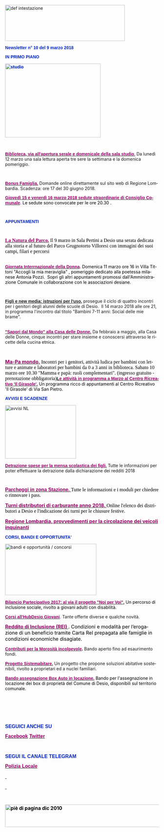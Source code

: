 <html xmlns:v="urn:schemas-microsoft-com:vml" xmlns:o="urn:schemas-microsoft-com:office:office" xmlns:w="urn:schemas-microsoft-com:office:word" xmlns:m="http://schemas.microsoft.com/office/2004/12/omml" xmlns="http://www.w3.org/TR/REC-html40"><head>
<meta http-equiv="Content-Type" content="text/html; charset=utf-8"><meta name="Generator" content="Microsoft Word 15 (filtered medium)"><!--[if !mso]><style>v\:* {behavior:url(#default#VML);}
o\:* {behavior:url(#default#VML);}
w\:* {behavior:url(#default#VML);}
.shape {behavior:url(#default#VML);}
</style><![endif]--><!--
/* Font Definitions */
@font-face
	{font-family:"MS Mincho";
	panose-1:2 2 6 9 4 2 5 8 3 4;}
@font-face
	{font-family:"Cambria Math";
	panose-1:2 4 5 3 5 4 6 3 2 4;}
@font-face
	{font-family:Calibri;
	panose-1:2 15 5 2 2 2 4 3 2 4;}
@font-face
	{font-family:Verdana;
	panose-1:2 11 6 4 3 5 4 4 2 4;}
@font-face
	{font-family:"\@MS Mincho";
	panose-1:2 2 6 9 4 2 5 8 3 4;}
/* Style Definitions */
p.MsoNormal, li.MsoNormal, div.MsoNormal
	{margin:0cm;
	margin-bottom:.0001pt;
	font-size:11.0pt;
	font-family:"Calibri",sans-serif;}
a:link, span.MsoHyperlink
	{mso-style-priority:99;
	color:blue;
	text-decoration:underline;}
a:visited, span.MsoHyperlinkFollowed
	{mso-style-priority:99;
	color:#954F72;
	text-decoration:underline;}
.MsoChpDefault
	{mso-style-type:export-only;}
@page WordSection1
	{size:612.0pt 792.0pt;
	margin:70.85pt 2.0cm 2.0cm 2.0cm;}
div.WordSection1
	{page:WordSection1;}
--></head><body lang="IT" link="blue" vlink="#954F72"><div class="WordSection1"><p class="MsoNormal"><img width="392" height="118" style="width:4.0833in;height:1.2291in" id="_x0000_i1029" src="http://www.comune.desio.mb.it/servizi/gestionedocumentale/visualizzadocumento.aspx?id=6276" alt="def intestazione"><o:p></o:p></p><div><p class="MsoNormal"><strong><span style="font-family:&quot;Calibri&quot;,sans-serif;color:#0426C6">Newsletter n° 10 del&nbsp;9 marzo 2018</span></strong><o:p></o:p></p></div><div><p class="MsoNormal"><strong><span style="font-family:&quot;Calibri&quot;,sans-serif;color:#0426C6">IN PRIMO PIANO</span></strong><o:p></o:p></p></div><div><p class="MsoNormal"><b><span style="color:#0426C6"><img width="313" height="242" style="width:3.2604in;height:2.5208in" id="_x0000_i1028" src="https://www.comune.desio.mb.it/servizi/gestionedocumentale/visualizzadocumento.aspx?ID=23784" alt="studio"></span></b><o:p></o:p></p></div><div><p class="MsoNormal">&nbsp;<o:p></o:p></p></div><div><p class="MsoNormal"><a href="http://www.comune.desio.mb.it/servizi/notizie/notizie_fase02.aspx?ID=47440" target="_self"><strong><span style="font-family:&quot;Calibri&quot;,sans-serif;color:#990066">Biblioteca, via all'apertura serale e domenicale della sala studio</span></strong><span style="color:#990066">.</span></a> Da lunedì 12 marzo una sala lettura aperta tre sere la settimana e la domenica pomeriggio. <o:p></o:p></p></div><div><p class="MsoNormal">&nbsp;<o:p></o:p></p></div><div><p class="MsoNormal"><a href="http://www.comune.desio.mb.it/servizi/notizie/notizie_fase02.aspx?ID=47298" target="_self"><strong><span style="font-family:&quot;Calibri&quot;,sans-serif;color:#990066">Bonus Famiglia.</span></strong></a> Domande online direttamente sul sito web di Regione Lombardia. Scadenza: ore 17 del 30 giugno 2018.<o:p></o:p></p></div><p class="MsoNormal"><strong><span style="font-family:&quot;Calibri&quot;,sans-serif;color:#0426C6"><a href="http://www.comune.desio.mb.it/servizi/notizie/notizie_fase02.aspx?ID=47446" target="_self"><span style="color:#990066">Giovedì 15 e venerdì 16 marzo 2018 sedute straordinarie di Consiglio Comunale</span></a></span></strong><span style="color:#0426C6">. </span><span style="color:black">Le sedute sono convocate per le ore 20.30 . </span><span style="color:#0426C6"><o:p></o:p></span></p><p class="MsoNormal"><span style="color:#0426C6">&nbsp;<o:p></o:p></span></p><p class="MsoNormal"><strong><span style="font-family:&quot;Calibri&quot;,sans-serif;color:#0426C6">APPUNTAMENTI</span></strong></p><p class="MsoNormal">&nbsp;<o:p></o:p></p><p class="MsoNormal"><span style="font-size:12.0pt;font-family:&quot;Times New Roman&quot;,serif;color:black;mso-fareast-language:JA"><a href="http://www.comune.desio.mb.it/servizi/notizie/notizie_fase02.aspx?ID=47252" target="_self"><strong><span style="color:#990066">La Natura del Parco.</span></strong></a> Il 9 marzo in Sala Pertini a Desio una serata dedicata alla storia e al futuro del Parco Grugnotorto Villoresi con immagini dei suoi campi, filari e percorsi<br><br></span></p><div><div><div><p class="MsoNormal"><strong><span style="font-family:&quot;Calibri&quot;,sans-serif;color:#990066;mso-fareast-language:JA"><a href="http://www.comune.desio.mb.it/servizi/notizie/notizie_fase02.aspx?ID=47327" target="_self"><span style="color:#990066">Giornata Interrnazionale della Donna</span></a></span></strong><span style="color:black;mso-fareast-language:JA">. Domenica 11 marzo ore 16 in Villa Tittoni &quot;Accogli la mia meraviglia&quot; , pomeriggio dedicato alla poetessa milanese Antonia Pozzi.&nbsp; Sopri gli altri appuntamenti&nbsp;promossi dall'Amministrazione Comunale in collaborazione con le associazioni desiane.</span><o:p></o:p></p></div><div><p class="MsoNormal">&nbsp;<o:p></o:p></p></div><div><p class="MsoNormal"><span style="mso-fareast-language:JA"><a href="http://www.comune.desio.mb.it/servizi/notizie/notizie_fase02.aspx?ID=46078" target="_self"><strong><span style="font-family:&quot;Calibri&quot;,sans-serif">Figli e new media: istruzioni per l'uso</span></strong></a><strong><span style="font-family:&quot;Calibri&quot;,sans-serif">, </span></strong>prosegue il ciclo di quattro incontri per i genitori degli alunni delle scuole di Desio.&nbsp; Il 14 marzo 2018 alle ore 21, in programma l'incontro dal titolo &quot;Bambini 7-11 anni: Social delle mie brame&quot;.<o:p></o:p></span></p><p class="MsoNormal"><span style="font-size:12.0pt;font-family:&quot;Times New Roman&quot;,serif;color:#990066;mso-fareast-language:JA"><br></span><strong><span style="font-family:&quot;Calibri&quot;,sans-serif;color:#990066"><a href="http://www.comune.desio.mb.it/servizi/notizie/notizie_fase02.aspx?ID=46981" target="_self"><span style="color:#990066">&quot;Sapori dal Mondo&quot; alla Casa delle Donne.</span></a></span></strong> Da febbraio a maggio, alla Casa delle Donne, cinque incontri per stare insieme e conoscersi attraverso le ricette della cucina etnica.<o:p></o:p></p></div></div><div><div><p class="MsoNormal"><span style="font-size:12.0pt;font-family:&quot;Times New Roman&quot;,serif;color:black;mso-fareast-language:JA">&nbsp;<o:p></o:p></span></p></div><div><p class="MsoNormal"><strong><span style="font-size:12.0pt;color:#990066;mso-fareast-language:JA"><a href="http://www.comune.desio.mb.it/servizi/notizie/notizie_fase02.aspx?ID=47190" target="_self"><span style="color:#990066">Ma-Pa mondo.</span></a></span></strong><span style="font-size:12.0pt;font-family:&quot;Times New Roman&quot;,serif;color:black;mso-fareast-language:JA"> Incontri per i genitori, attività ludica per bambini con letture e animate e laboratori per bambini da 0 a 3 anni in biblioteca. Sabato 10 marzo ore 10.30 &quot;Mamma e papà: ruoli complementari&quot;. (ingresso gratuito - prenotazione obbligatoria)</span><strong><span style="font-family:&quot;Calibri&quot;,sans-serif;color:#990066"><a href="http://www.comune.desio.mb.it/servizi/notizie/notizie_fase02.aspx?ID=47265" target="_self">L<span style="color:#990066">e attività in programma a Marzo al Centro Ricreativo 'Il Girasole'.</span></a></span></strong><span style="color:black"> Un programma ricco di appuntamenti al Centro Ricreativo 'Il Girasole' di Via San Pietro.</span><o:p></o:p></p></div></div><div><div><p class="MsoNormal"><strong><span style="font-family:&quot;Calibri&quot;,sans-serif;color:#0426C6">AVVISI E SCADENZE</span></strong> <o:p></o:p></p></div><div><p class="MsoNormal"><img border="0" width="232" height="175" style="width:2.4166in;height:1.8229in" id="_x0000_i1027" src="http://www.comune.desio.mb.it/servizi/gestionedocumentale/visualizzadocumento.aspx?id=18789" alt="avvisi NL"><o:p></o:p></p></div><div><p class="MsoNormal"><strong><span style="font-family:&quot;Calibri&quot;,sans-serif;color:#990066"><a href="http://www.comune.desio.mb.it/servizi/notizie/notizie_fase02.aspx?ID=47037" target="_self"><span style="color:#990066">Detrazione spese per la mensa scolastica dei figli.</span></a></span></strong> Tutte le informazioni per poter effettuare la detrazione dalla dichiarazione dei redditi 2018<o:p></o:p></p></div><div><p class="MsoNormal">&nbsp;<o:p></o:p></p></div><div><p class="MsoNormal"><span style="font-size:9.0pt;font-family:&quot;Verdana&quot;,sans-serif;color:black"><a href="https://www.comune.desio.mb.it/servizi/notizie/notizie_fase02.aspx?ID=42741" target="_self"><strong><span style="font-size:12.0pt;color:#990066">Parcheggi in zona Stazione.</span></strong><strong><span style="font-size:12.0pt"> </span></strong></a></span><span style="font-size:12.0pt;font-family:&quot;Times New Roman&quot;,serif;color:black">Tutte le informazioni e i moduli per chiedere o rinnovare i pass. </span><span style="font-size:12.0pt;font-family:&quot;Times New Roman&quot;,serif;color:#990066"><o:p></o:p></span></p></div><div><div><p class="MsoNormal"><strong><span style="font-size:12.0pt;color:#990066"><a href="https://www.comune.desio.mb.it/servizi/notizie/notizie_fase02.aspx?ID=42909" target="_self"><span style="color:#990066">Turni distributori di carburante anno 2018. </span></a></span></strong><span style="font-size:12.0pt;font-family:&quot;Times New Roman&quot;,serif;color:black">Online l'elenco dei distributori a Desio e l'indicazione dei turni per le chiusure festive.</span><span style="font-size:12.0pt;font-family:&quot;Times New Roman&quot;,serif;color:#990066"><o:p></o:p></span></p></div><div><p class="MsoNormal"><strong><span style="font-size:12.0pt;color:#990066"><a href="http://www.comune.desio.mb.it/servizi/notizie/notizie_fase02.aspx?ID=45569" target="_self"><span style="color:#990066">Regione Lombardia, provvedimenti per la circolazione dei veicoli inquinanti</span></a></span></strong><span style="font-size:12.0pt;font-family:&quot;Times New Roman&quot;,serif;color:#990066"><o:p></o:p></span></p></div></div></div></div><div><p class="MsoNormal"><strong><span style="font-family:&quot;Calibri&quot;,sans-serif;color:#0426C6">CORSI, BANDI E OPPORTUNITA'</span></strong><strong><span style="font-family:&quot;Calibri&quot;,sans-serif"> </span></strong><o:p></o:p></p></div><div><div><p class="MsoNormal"><img border="0" width="299" height="168" style="width:3.1145in;height:1.75in" id="_x0000_i1026" src="http://www.comune.desio.mb.it/servizi/gestionedocumentale/visualizzadocumento.aspx?id=18790" alt="bandi e opportunità / concorsi"><o:p></o:p></p></div><div><p class="MsoNormal"><strong><span style="font-family:&quot;Calibri&quot;,sans-serif;color:#990066"><a href="https://www.comune.desio.mb.it/servizi/notizie/notizie_fase02.aspx?ID=46730" target="_self"><span style="color:#990066">Bilancio Partecipativo 2017: al via il progetto &quot;Noi per Voi&quot;.</span></a></span></strong><strong><span style="font-family:&quot;Calibri&quot;,sans-serif;color:black"> </span></strong><span style="color:black">Un percorso di inclusione sociale, rivolto a giovani adulti con disabilità.</span><span style="color:#0426C6"> </span><o:p></o:p></p></div><div><div><div><p class="MsoNormal"><strong><span style="font-family:&quot;Calibri&quot;,sans-serif;color:#990066"><a href="http://www.comune.desio.mb.it/servizi/notizie/notizie_fase02.aspx?ID=46692" target="_self"><span style="color:#990066">Corsi all'HubDesio Giovani</span></a></span></strong>. Tante offerte diverse e qualche novità.<o:p></o:p></p></div></div></div><div><div><p class="MsoNormal"><strong><span style="font-size:12.0pt;color:black;font-weight:normal"><a href="https://www.comune.desio.mb.it/servizi/notizie/notizie_fase02.aspx?ID=46302" target="_self"><b><span style="color:#990066">Reddito di Inclusione (REI) </span></b></a>. Condizioni e modalità per l’erogazione di un beneficio tramite Carta ReI prepagata alle famiglie in condizioni economiche disagiate.</span></strong></p></div></div><div><div><p class="MsoNormal"><span style="color:#990066"><a href="http://www.comune.desio.mb.it/servizi/notizie/notizie_fase02.aspx?ID=42983" target="_self"><strong><span style="font-family:&quot;Calibri&quot;,sans-serif;color:#990066">Contributi per la Morosità incolpevole</span></strong></a></span><strong><span style="font-family:&quot;Calibri&quot;,sans-serif">. </span></strong>Bando aperto fino ad esaurimento fondi. <o:p></o:p></p></div></div><div><div><div><p class="MsoNormal"><span style="color:#990066"><a href="http://www.comune.desio.mb.it/servizi/notizie/notizie_fase02.aspx?ID=41431" target="_self"><strong><span style="font-family:&quot;Calibri&quot;,sans-serif;color:#990066">Progetto Sistemabitare.</span></strong></a></span><strong><span style="font-family:&quot;Calibri&quot;,sans-serif"> </span></strong>Un progetto che propone soluzioni abitative sostenibili, rivolto a proprietari ed a nuclei familiari. <o:p></o:p></p></div><div><div><p class="MsoNormal"><span style="color:#990066"><a href="http://www.comune.desio.mb.it/servizi/notizie/notizie_fase02.aspx?ID=35369" target="_self"><strong><span style="font-family:&quot;Calibri&quot;,sans-serif;color:#990066">Bando assegnazione Box Auto in locazione.</span></strong></a><strong><span style="font-family:&quot;Calibri&quot;,sans-serif"> </span></strong></span><span style="color:black">Bando per l'assegnazione in locazione dei box di proprietà del Comune di Desio, disponibili sul territorio comunale.</span><o:p></o:p></p></div><div><p class="MsoNormal"><span style="color:#990066">&nbsp;<o:p></o:p></span></p></div><div><div><div><div><div><p class="MsoNormal"><span style="color:#990066">&nbsp;<o:p></o:p></span></p></div><div><p class="MsoNormal"><span style="color:#990066">&nbsp;<o:p></o:p></span></p></div><div><p class="MsoNormal"><strong><span style="font-size:12.0pt;font-family:&quot;Calibri&quot;,sans-serif;color:#0426C6">SEGUICI ANCHE SU</span></strong><span style="color:#990066"><o:p></o:p></span></p></div></div></div><div><div><div><div><div><div><div><div><div><div><p class="MsoNormal"><span style="font-size:12.0pt;color:black"><a href="https://it-it.facebook.com/pages/Comune-Di-Desio/103441483073684" target="_self"><strong><span style="font-family:&quot;Calibri&quot;,sans-serif;color:#990066">Facebook</span></strong></a></span><strong><span style="font-size:12.0pt;font-family:&quot;Calibri&quot;,sans-serif;color:#990066"> </span></strong><span style="font-size:12.0pt;color:black"><a href="https://mobile.twitter.com/comunedidesio" target="_self"><strong><span style="font-family:&quot;Calibri&quot;,sans-serif;color:#990066">Twitter</span></strong></a><strong><span style="font-family:&quot;Calibri&quot;,sans-serif"> </span></strong><o:p></o:p></span></p></div><div><p class="MsoNormal"><span style="font-size:12.0pt;color:black">&nbsp;<o:p></o:p></span></p></div><div><p class="MsoNormal"><strong><span style="font-size:12.0pt;font-family:&quot;Calibri&quot;,sans-serif;color:#0426C6">SEGUI IL CANALE TELEGRAM</span></strong><span style="font-size:12.0pt;color:black"><o:p></o:p></span></p></div><div><p class="MsoNormal"><span style="font-size:12.0pt;color:black"><a href="https://t.me/Polizia_Locale_Desio" target="_self"><span style="font-size:11.0pt"><o:p></o:p></span></a></span></p><div><p class="MsoNormal"><strong><u><span style="font-size:12.0pt;font-family:&quot;Calibri&quot;,sans-serif;color:#990066"><a href="https://t.me/Polizia_Locale_Desio" target="_self"><span style="color:#990066">Polizia Locale</span></a></span></u></strong></p></div><div><p class="MsoNormal"><u><span style="font-size:12.0pt;color:blue"><a href="https://t.me/Polizia_Locale_Desio" target="_self">&nbsp;<o:p></o:p></a></span></u></p></div><div><p class="MsoNormal"><u><span style="font-size:12.0pt;color:blue"><a href="https://t.me/Polizia_Locale_Desio" target="_self">&nbsp;<o:p></o:p></a></span></u></p></div><p class="MsoNormal"><span style="font-size:12.0pt;color:black"><o:p>&nbsp;</o:p></span></p></div></div><div><p class="MsoNormal"><b><span style="font-size:12.0pt;color:black"><img border="0" width="993" height="74" style="width:10.3437in;height:.7708in" id="_x0000_i1025" src="http://www.comune.desio.mb.it/servizi/gestionedocumentale/visualizzadocumento.aspx?id=6565" alt="piè di pagina dic 2010"></span></b><span style="font-size:12.0pt;color:black"><o:p></o:p></span></p></div></div></div></div></div></div></div></div></div></div></div></div></div></div></div
